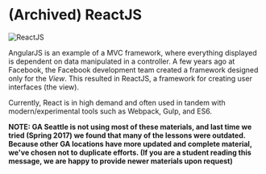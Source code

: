 # (Archived) ReactJS

![ReactJS](https://facebook.github.io/react/img/logo_og.png)

AngularJS is an example of a MVC framework, where everything displayed is dependent on data manipulated in a controller. A few years ago at Facebook, the Facebook development team created a framework designed only for the *View*. This resulted in ReactJS, a framework for creating user interfaces (the view).

Currently, React is in high demand and often used in tandem with modern/experimental tools such as Webpack, Gulp, and ES6.

__NOTE: GA Seattle is not using most of these materials, and last time we tried (Spring 2017) we found that many of the lessons were outdated. Because other GA locations have more updated and complete material, we've chosen not to duplicate efforts. (If you are a student reading this message, we are happy to provide newer materials upon request)__

